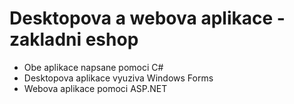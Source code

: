 # Desktopova a webova aplikace - zakladni eshop

- Obe aplikace napsane pomoci C#
- Desktopova aplikace vyuziva Windows Forms
- Webova aplikace pomoci ASP.NET
